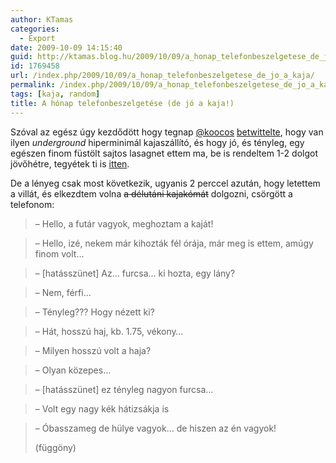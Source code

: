```yaml
---
author: KTamas
categories:
  - Export
date: 2009-10-09 14:15:40
guid: http://ktamas.blog.hu/2009/10/09/a_honap_telefonbeszelgetese_de_jo_a_kaja
id: 1769458
url: /index.php/2009/10/09/a_honap_telefonbeszelgetese_de_jo_a_kaja/
permalink: /index.php/2009/10/09/a_honap_telefonbeszelgetese_de_jo_a_kaja/
tags: [kaja, random]
title: A hónap telefonbeszelgetése (de jó a kaja!)
---
```


Szóval az egész úgy kezdődött hogy tegnap <a href="http://twitter.com/koocos" target="_blank">@koocos</a> <a href="http://twitter.com/koocos/status/4705669632" target="_blank">betwittelte</a>, hogy van ilyen _underground_ hiperminimál kajaszállító, és hogy jó, és tényleg, egy egészen finom füstölt sajtos lasagnet ettem ma, be is rendeltem 1-2 dolgot jövőhétre, tegyétek ti is [itten](http://ketkeretkem.sod.hu/). 

De a lényeg csak most következik, ugyanis 2 perccel azután, hogy letettem a villát, és elkezdtem volna <span style="text-decoration: line-through;">a délutáni kajakómát</span> dolgozni, csörgött a telefonom:

> &#8211; Hello, a futár vagyok, meghoztam a kaját!
  
> &#8211; Hello, izé, nekem már kihozták fél órája, már meg is ettem, amúgy finom volt&#8230;
  
> &#8211; [hatásszünet] Az&#8230; furcsa&#8230; ki hozta, egy lány?
  
> &#8211; Nem, férfi&#8230;
  
> &#8211; Tényleg??? Hogy nézett ki?
  
> &#8211; Hát, hosszú haj, kb. 1.75, vékony&#8230;
  
> &#8211; Milyen hosszú volt a haja?
  
> &#8211; Olyan közepes&#8230;
  
> &#8211; [hatásszünet] ez tényleg nagyon furcsa&#8230;
  
> &#8211; Volt egy nagy kék hátizsákja is
  
> &#8211; Óbasszameg de hülye vagyok&#8230; de hiszen az én vagyok! 
> 
> (függöny)
